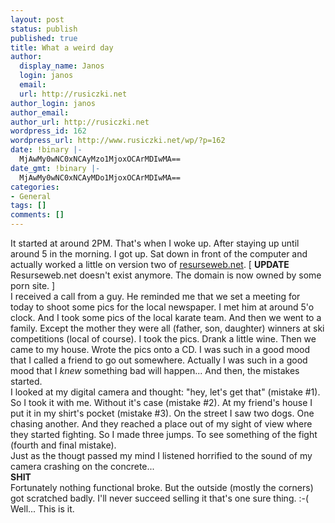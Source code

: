 ```yaml
---
layout: post
status: publish
published: true
title: What a weird day
author:
  display_name: Janos
  login: janos
  email: 
  url: http://rusiczki.net
author_login: janos
author_email: 
author_url: http://rusiczki.net
wordpress_id: 162
wordpress_url: http://www.rusiczki.net/wp/?p=162
date: !binary |-
  MjAwMy0wNC0xNCAyMzo1MjoxOCArMDIwMA==
date_gmt: !binary |-
  MjAwMy0wNC0xNCAyMDo1MjoxOCArMDIwMA==
categories:
- General
tags: []
comments: []
---
```

<p>It started at around 2PM. That's when I woke up. After staying up until around 5 in the morning. I got up. Sat down in front of the computer and actually worked a little on version two of <a href="http://www.resurseweb.net/" title="Great Romanian tutorial site! ;-)">resurseweb.net</a>. [ <b>UPDATE</b> Resurseweb.net doesn't exist anymore. The domain is now owned by some porn site. ]<br />
I received a call from a guy. He reminded me that we set a meeting for today to shoot some pics for the local newspaper. I met him at around 5'o clock. And I took some pics of the local karate team. And then we went to a family. Except the mother they were all (father, son, daughter) winners at ski competitions (local of course). I took the pics. Drank a little wine. Then we came to my house. Wrote the pics onto a CD. I was such in a good mood that I called a friend to go out somewhere. Actually I was such in a good mood that I <i>knew</i> something bad will happen... And then, the mistakes started.<br />
I looked at my digital camera and thought: "hey, let's get that" (mistake #1). So I took it with me. Without it's case (mistake #2). At my friend's house I put it in my shirt's pocket (mistake #3). On the street I saw two dogs. One chasing another. And they reached a place out of my sight of view where they started fighting. So I made three jumps. To see something of the fight (fourth and final mistake).<br />
Just as the thougt passed my mind I listened horrified to the sound of my camera crashing on the concrete...<br />
<b>SHIT</b><br />
Fortunately nothing functional broke. But the outside (mostly the corners) got scratched badly. I'll never succeed selling it that's one sure thing. :-(<br />
Well... This is it.</p>
